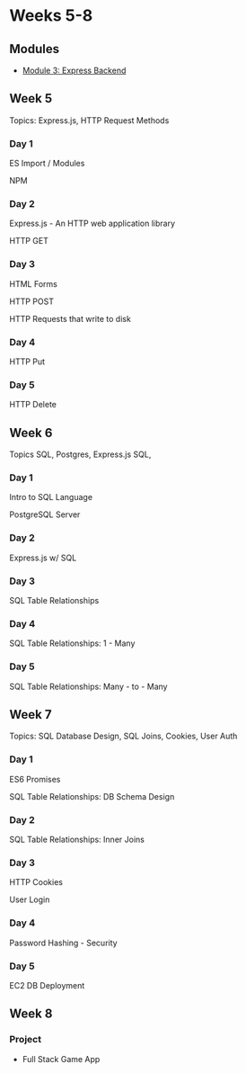 # Weeks 5-8

## Modules

* [Module 3: Express Backend](../3-0-module-3-overview.md)

## **Week 5**

Topics: Express.js, HTTP Request Methods

### Day 1

ES Import / Modules

NPM

### Day **2**

Express.js - An HTTP  web application library

HTTP GET

### Day 3

HTML Forms

HTTP POST

HTTP Requests that write to disk

### Day 4

HTTP Put

### Day 5

HTTP Delete

## **Week 6**

Topics SQL, Postgres, Express.js SQL,

### Day 1

Intro to SQL Language

PostgreSQL Server

### Day 2

Express.js w/ SQL

### Day 3

SQL Table Relationships

### Day 4

SQL Table Relationships: 1 - Many

### Day 5

SQL Table Relationships: Many - to - Many

## Week 7

Topics: SQL Database Design, SQL Joins, Cookies, User Auth

### Day 1

ES6 Promises

SQL Table Relationships: DB Schema Design

### Day 2

SQL Table Relationships: Inner Joins

### Day 3

HTTP Cookies

User Login

### Day 4

Password Hashing - Security

### Day 5

EC2 DB Deployment

## Week 8

### Project

* Full Stack Game App

